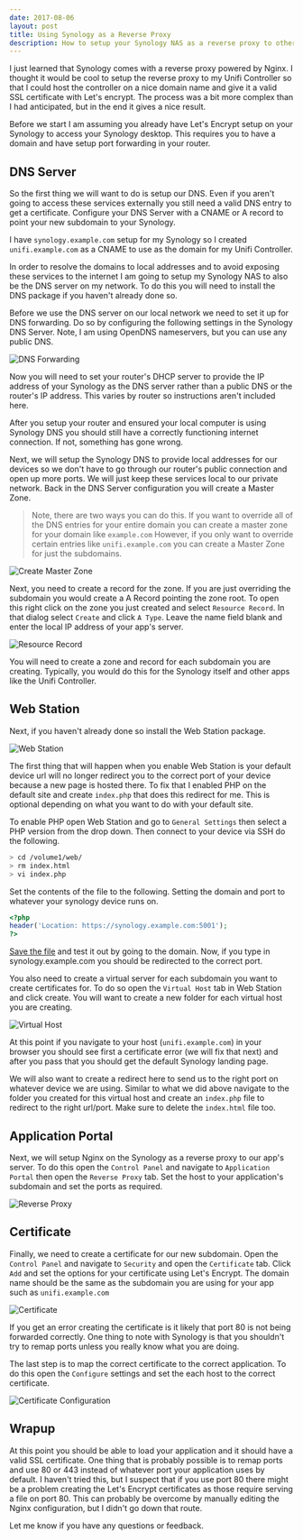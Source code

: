 ```yaml
---
date: 2017-08-06
layout: post
title: Using Synology as a Reverse Proxy
description: How to setup your Synology NAS as a reverse proxy to other devices on your network with SSL Certificates from Let's Encrypt.
---
```


I just learned that Synology comes with a reverse proxy powered by Nginx. I thought it would be cool to setup the reverse proxy to my Unifi Controller so that I could host the controller on a nice domain name and give it a valid SSL certificate with Let's encrypt. The process was a bit more complex than I had anticipated, but in the end it gives a nice result.

Before we start I am assuming you already have Let's Encrypt setup on your Synology to access your Synology desktop. This requires you to have a domain and have setup port forwarding in your router.

## DNS Server

So the first thing we will want to do is setup our DNS. Even if you aren't going to access these services externally you still need a valid DNS entry to get a certificate. Configure your DNS Server with a CNAME or A record to point your new subdomain to your Synology.

I have `synology.example.com` setup for my Synology so I created `unifi.example.com` as a CNAME to use as the domain for my Unifi Controller.

In order to resolve the domains to local addresses and to avoid exposing these services to the internet I am going to setup my Synology NAS to also be the DNS server on my network. To do this you will need to install the DNS package if you haven't already done so.

Before we use the DNS server on our local network we need to set it up for DNS forwarding. Do so by configuring the following settings in the Synology DNS Server. Note, I am using OpenDNS nameservers, but you can use any public DNS.

![DNS Forwarding](/images/2017/08/dns-forwarding.png)

Now you will need to set your router's DHCP server to provide the IP address of your Synology as the DNS server rather than a public DNS or the router's IP address.  This varies by router so instructions aren't included here.

After you setup your router and ensured your local computer is using Synology DNS you should still have a correctly functioning internet connection. If not, something has gone wrong.

Next, we will setup the Synology DNS to provide local addresses for our devices so we don't have to go through our router's public connection and open up more ports. We will just keep these services local to our private network. Back in the DNS Server configuration you will create a Master Zone.

> Note, there are two ways you can do this. If you want to override all of the DNS entries for your entire domain you can create a master zone for your domain like `example.com` However, if you only want to override certain entries like `unifi.example.com` you can create a Master Zone for just the subdomains.

![Create Master Zone](/images/2017/08/create-master-zone.png)

Next, you need to create a record for the zone. If you are just overriding the subdomain you would create a A Record pointing the zone root. To open this right click on the zone you just created and select `Resource Record`. In that dialog select `Create` and click `A Type`. Leave the name field blank and enter the local IP address of your app's server.

![Resource Record](/images/2017/08/resource-record.png)

You will need to create a zone and record for each subdomain you are creating. Typically, you would do this for the Synology itself and other apps like the Unifi Controller.

## Web Station

Next, if you haven't already done so install the Web Station package.

![Web Station](/images/2017/08/web-station.png)

The first thing that will happen when you enable Web Station is your default device url will no longer redirect you to the correct port of your device because a new page is hosted there. To fix that I enabled PHP on the default site and create `index.php` that does this redirect for me. This is optional depending on what you want to do with your default site.

To enable PHP open Web Station and go to `General Settings` then select a PHP version from the drop down. Then connect to your device via SSH do the following.

```bash
> cd /volume1/web/
> rm index.html
> vi index.php
```

Set the contents of the file to the following. Setting the domain and port to whatever your synology device runs on.

```php
<?php
header('Location: https://synology.example.com:5001');
?>
```

[Save the file](https://stackoverflow.com/questions/11828270/how-to-exit-the-vim-editor) and test it out by going to the domain.
Now, if you type in synology.example.com you should be redirected to the correct port.

You also need to create a virtual server for each subdomain you want to create certificates for. To do so open the `Virtual Host` tab in Web Station and click create. You will want to create a new folder for each virtual host you are creating.

![Virtual Host](/images/2017/08/virtual-host.png)

At this point if you navigate to your host (`unifi.example.com`) in your browser you should see first a certificate error (we will fix that next) and after you pass that you should get the default Synology landing page.

We will also want to create a redirect here to send us to the right port on whatever device we are using. Similar to what we did above navigate to the folder you created for this virtual host and create an `index.php` file to redirect to the right url/port. Make sure to delete the `index.html` file too.

## Application Portal
Next, we will setup Nginx on the Synology as a reverse proxy to our app's server. To do this open the `Control Panel` and navigate to `Application Portal` then open the `Reverse Proxy` tab. Set the host to your application's subdomain and set the ports as required.

![Reverse Proxy](/images/2017/08/reverse-proxy.png)

## Certificate
Finally, we need to create a certificate for our new subdomain. Open the `Control Panel` and navigate to `Security` and open the `Certificate` tab. Click `Add` and set the options for your certificate using Let's Encrypt. The domain name should be the same as the subdomain you are using for your app such as `unifi.example.com`

![Certificate](/images/2017/08/certificate.png)

If you get an error creating the certificate is it likely that port 80 is not being forwarded correctly. One thing to note with Synology is that you shouldn't try to remap ports unless you really know what you are doing.

The last step is to map the correct certificate to the correct application. To do this open the `Configure` settings and set the each host to the correct certificate.

![Certificate Configuration](/images/2017/08/certificate-configure.png)

## Wrapup
At this point you should be able to load your application and it should have a valid SSL certificate. One thing that is probably possible is to remap ports and use 80 or 443 instead of whatever port your application uses by default. I haven't tried this, but I suspect that if you use port 80 there might be a problem creating the Let's Encrypt certificates as those require serving a file on port 80. This can probably be overcome by manually editing the Nginx configuration, but I didn't go down that route.

Let me know if you have any questions or feedback.
